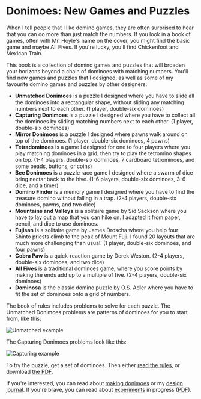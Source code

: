# Donimoes: New Games and Puzzles
When I tell people that I like domino games, they are often surprised to hear
that you can do more than just match the numbers. If you look in a book of
games, often with Mr. Hoyle's name on the cover, you might find the basic game
and maybe All Fives. If you're lucky, you'll find Chickenfoot and Mexican Train.

This book is a collection of domino games and puzzles that will broaden your
horizons beyond a chain of dominoes with matching numbers. You'll find new games
and puzzles that I designed, as well as some of my favourite domino games and
puzzles by other designers:

* **Unmatched Donimoes** is a puzzle I designed where you have to slide all the
    dominoes into a rectangular shape, without sliding any matching numbers next
    to each other. (1 player, double-six dominoes)
* **Capturing Donimoes** is a puzzle I designed where you have to collect all the
    dominoes by sliding matching numbers next to each other.  (1 player,
    double-six dominoes)
* **Mirror Donimoes** is a puzzle I designed where pawns walk around on top of
    the dominoes. (1 player, double-six dominoes, 4 pawns)
* **Tetradominoes** is a game I designed for one to four players where you play
    matching dominoes in a grid, then try to play the tetromino shapes on top.
    (1-4 players, double-six dominoes, 7 cardboard tetrominoes, and some beads,
    buttons, or coins)
* **Bee Donimoes** is a puzzle race game I designed where a swarm of dice bring
    nectar back to the hive. (1-6 players, double-six dominoes, 3-6 dice, and a
    timer)
* **Domino Finder** is a memory game I designed where you have to find the
    treasure domino without falling in a trap. (2-4 players,
    double-six dominoes, pawns, and two dice)
* **Mountains and Valleys** is a solitaire game by Sid Sackson where you have to
    lay out a map that you can hike on. I adapted it from paper, pencil, and
    dice to use dominoes.
* **Fujisan** is a solitaire game by James Droscha where you help four Shinto
    priests climb to the peak of Mount Fuji. I found 20 layouts that are much
    more challenging than usual. (1 player, double-six dominoes, and four pawns)
* **Cobra Paw** is a quick-reaction game by Derek Weston. (2-4 players,
    double-six dominoes, and two dice)
* **All Fives** is a traditional dominoes game, where you score points by making
    the ends add up to a multiple of five. (2-4 players, double-six dominoes)
* **Dominosa** is the classic domino puzzle by O.S. Adler where you have to fit
    the set of dominoes onto a grid of numbers.

The book of rules includes problems to solve for each puzzle. The Unmatched
Donimoes problems are patterns of dominoes for you to start from, like this:

![Unmatched example]

The Capturing Donimoes problems look like this:

![Capturing example]

To try the puzzle, get a set of dominoes. Then either [read the rules][rules],
or download [the PDF][pdf].

If you're interested, you can read about [making donimoes] or my
[design journal]. If you're brave, you can read about [experiments] in progress
([PDF][new pdf]).

[rules]: https://donkirkby.github.io/donimoes/rules.html
[Unmatched example]: https://donkirkby.github.io/donimoes/blocking_example.png
[Capturing example]: https://donkirkby.github.io/donimoes/capturing_example.png
[solution example]: https://donkirkby.github.io/donimoes/solution_example.png
[pdf]: https://donkirkby.github.io/donimoes/donimoes.pdf
[making donimoes]: https://donkirkby.github.io/donimoes/making_donimoes.html
[design journal]: https://donkirkby.github.io/donimoes/journal/
[experiments]: https://donkirkby.github.io/donimoes/new_rules.html
[new pdf]: https://donkirkby.github.io/donimoes/new_rules.pdf
